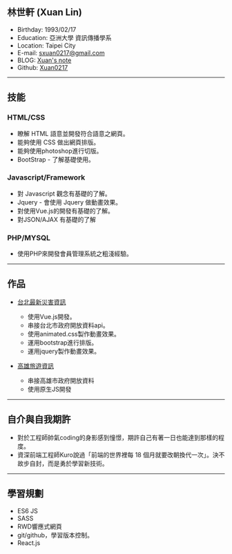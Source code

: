 ## 林世軒 (Xuan Lin)

* Birthday: 1993/02/17
* Education: 亞洲大學 資訊傳播學系
* Location: Taipei City
* E-mail: sxuan0217@gmail.com
* BLOG: <a href="https://sxuan0217.github.io/aPersonalBlog/" target="_blank">Xuan's note</a>
* Github: <a href="https://github.com/sxuan0217" target="_blank">Xuan0217</a>

<hr>

## 技能

### HTML/CSS

* 瞭解 HTML 語意並開發符合語意之網頁。
* 能夠使用 CSS 做出網頁排版。
* 能夠使用photoshop進行切版。
* BootStrap - 了解基礎使用。

### Javascript/Framework

* 對 Javascript 觀念有基礎的了解。
* Jquery - 會使用 Jquery 做動畫效果。
* 對使用Vue.js的開發有基礎的了解。
* 對JSON/AJAX 有基礎的了解

### PHP/MYSQL

* 使用PHP來開發會員管理系統之粗淺經驗。


<hr>

## 作品

* <a href="https://sxuan0217.github.io/TaipeiDisasterData/" target="_blank">台北最新災害資訊</a> 		   
   * 使用Vue.js開發。
   * 串接台北市政府開放資料api。
   * 使用animated.css製作動畫效果。
   * 運用bootstrap進行排版。
   * 運用jquery製作動畫效果。
 
* <a href="https://sxuan0217.github.io/KaohsiungTravel0710/" target="_blank">高雄旅遊資訊</a> 		   
   * 串接高雄市政府開放資料
   * 使用原生JS開發
 	   
<hr>
 
## 自介與自我期許

* 對於工程師帥氣coding的身影感到憧憬，期許自己有著一日也能達到那樣的程度。
* 資深前端工程師Kuro說過「前端的世界裡每 18 個月就要改朝換代一次」。決不故步自封，而是勇於學習新技術。

<hr>

## 學習規劃

* ES6 JS
* SASS
* RWD響應式網頁
* git/github，學習版本控制。
* React.js
